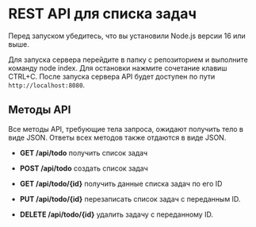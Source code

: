 # REST API для списка задач
Перед запуском убедитесь, что вы установили Node.js версии 16 или выше.

Для запуска сервера перейдите в папку с репозиторием и выполните команду node index. Для остановки нажмите сочетание клавиш CTRL+C.
После запуска сервера API будет доступен по пути `http://localhost:8080`.

## Методы API
Все методы API, требующие тела запроса, ожидают получить тело в виде JSON. Ответы всех методов также отдаются в виде JSON.

* **GET /api/todo** получить список задач

* **POST /api/todo** создать список задач

* **GET /api/todo/{id}** получить данные списка задач по его ID

* **PUT /api/todo/{id}** перезаписать список задач с переданным ID.

* **DELETE /api/todo/{id}** удалить задачу с переданному ID.
